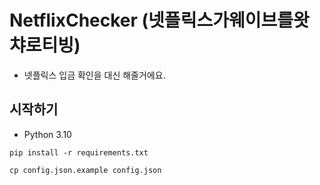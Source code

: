 # NetflixChecker (넷플릭스가웨이브를왓챠로티빙)

- 넷플릭스 입금 확인을 대신 해줄거에요.

## 시작하기

- Python 3.10

```shell
pip install -r requirements.txt
```

```shell
cp config.json.example config.json
```